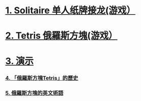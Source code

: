 <!-- # [照片](https://1drv.ms/f/s!Aufy3l-3PSKMmyGQ_BNAWNXGy2sw?e=f9LQ44) -->
# [1. Solitaire 单人纸牌接龙(游戏）](https://worldofsolitaire.com/)
# [2. Tetris 俄羅斯方塊(游戏）](https://tetrisgeek.com/)
# [3. 演示](https://meetings.dialpad.com/room/sh5633212)
### [4. 「俄羅斯方塊Tetris」的歷史](https://youtu.be/qBuYOJTk_Nk?t=200)
### [5. 俄羅斯方塊的英文術語](https://spencerlam.hk/blog/2024/01/15/tetris/)

